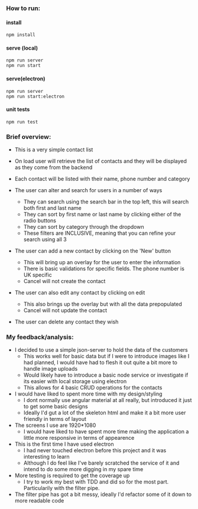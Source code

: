 ### How to run: 
#### install
`npm install`
#### serve (local)
`npm run server`                   
`npm run start`
#### serve(electron)
`npm run server`                   
`npm run start:electron`
#### unit tests
`npm run test`


### Brief overview:
 * This is a very simple contact list
 * On load user will retrieve the list of contacts and they will be displayed as they come from the backend
 * Each contact will be listed with their name, phone number and category
 * The user can alter and search for users in a number of ways
    - They can search using the search bar in the top left, this will search both first and last name
    - They can sort by first name or last name by clicking either of the radio buttons
    - They can sort by category through the dropdown
    - These filters are INCLUSIVE, meaning that you can refine your search using all 3

 * The user can add a new contact by clicking on the 'New' button
    - This will bring up an overlay for the user to enter the information
    - There is basic validations for specific fields. The phone number is UK specific
    - Cancel will not create the contact
 * The user can also edit any contact by clicking on edit
    - This also brings up the overlay but with all the data prepopulated
    - Cancel will not update the contact
 * The user can delete any contact they wish

 ### My feedback/analysis:
* I decided to use a simple json-server to hold the data of the customers
    - This works well for basic data but if I were to introduce images like I had planned, I would have had to flesh it out quite a bit more to handle image uploads
    - Would likely have to introduce a basic node service or investigate if its easier with local storage using electron
    - This allows for 4 basic CRUD operations for the contacts
* I would have liked to spent more time with my design/styling
    - I dont normally use angular material at all really, but introduced it just to get some basic designs
    - Ideally I'd gut a lot of the skeleton html and make it a bit more user friendly in terms of layout
* The screens I use are 1920*1080
    - I would have liked to have spent more time making the application a little more responsive in terms of appearence
* This is the first time I have used electron
    - I had never touched electron before this project and it was interesting to learn
    - Although I do feel like I've barely scratched the service of it and intend to do some more digging in my spare time
* More testing is required to get the coverage up
    - I try to work my best with TDD and did so for the most part. Particularily with the filter pipe.
* The filter pipe has got a bit messy, ideally I'd refactor some of it down to more readable code



    

